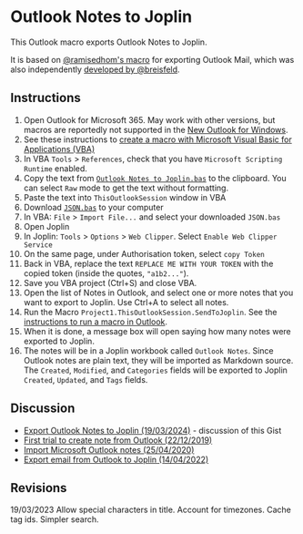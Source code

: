 # Outlook Notes to Joplin

This Outlook macro exports Outlook Notes to Joplin.

It is based on [@ramisedhom's macro](https://gist.github.com/ramisedhom/0f34c5d6a8d73f0b98ac4bea2ec30be0) for exporting Outlook Mail, which was also independently [developed by @breisfeld](https://gist.github.com/breisfeld/af22feeab3ba0849a9fb6c7ab596992b).

## Instructions

1. Open Outlook for Microsoft 365. May work with other versions, but macros are reportedly not supported in the [New Outlook for Windows](https://support.microsoft.com/en-gb/office/getting-started-with-the-new-outlook-for-windows-656bb8d9-5a60-49b2-a98b-ba7822bc7627).
2. See these instructions to [create a macro with Microsoft Visual Basic for Applications (VBA)](https://support.microsoft.com/en-gb/office/create-a-macro-in-outlook-ffc49e8c-0e5b-4daa-912d-e68c6c46bf27)
3. In VBA `Tools` > `References`, check that you have `Microsoft Scripting Runtime` enabled.
4. Copy the text from [`Outlook Notes to Joplin.bas`](https://gist.github.com/timadye/c0cd594f08c6b1d6a2c8d48be396da56#file-outlook-notes-to-joplin-bas) to the clipboard. You can select `Raw` mode to get the text without formatting.
5. Paste the text into `ThisOutlookSession` window in VBA
6. Download [`JSON.bas`](https://github.com/omegastripes/VBA-JSON-parser/blob/master/JSON.bas) to your computer
7. In VBA: `File` > `Import File...` and select your downloaded `JSON.bas`
8. Open Joplin
9. In Joplin: `Tools` > `Options` > `Web Clipper`. Select `Enable Web Clipper Service`
10. On the same page, under Authorisation token, select `copy Token`
11. Back in VBA, replace the text `REPLACE ME WITH YOUR TOKEN` with the copied token (inside the quotes, `"a1b2..."`).
12. Save you VBA project (Ctrl+S) and close VBA.
13. Open the list of Notes in Outlook, and select one or more notes that you want to export to Joplin. Use Ctrl+A to select all notes.
14. Run the Macro `Project1.ThisOutlookSession.SendToJoplin`. See the [instructions to run a macro in Outlook](https://support.microsoft.com/en-gb/office/run-a-macro-in-outlook-2e03e2e5-e637-4416-9ea0-2230151b0c31).
15. When it is done, a message box will open saying how many notes were exported to Joplin.
16. The notes will be in a Joplin workbook called `Outlook Notes`. Since Outlook notes are plain text, they will be imported as Markdown source. The `Created`, `Modified`, and `Categories` fields will be exported to Joplin `Created`, `Updated`, and `Tags` fields.

## Discussion

* [Export Outlook Notes to Joplin (19/03/2024)](https://discourse.joplinapp.org/t/export-outlook-notes-to-joplin/36901) - discussion of this Gist
* [First trial to create note from Outlook (22/12/2019)](https://discourse.joplinapp.org/t/first-trial-to-create-note-from-outlook/4822)
* [Import Microsoft Outlook notes (25/04/2020)](https://discourse.joplinapp.org/t/import-microsoft-outlook-notes/8201)
* [Export email from Outlook to Joplin (14/04/2022)](https://discourse.joplinapp.org/t/export-email-from-outlook-to-joplin/25148)

## Revisions

19/03/2023 Allow special characters in title. Account for timezones. Cache tag ids. Simpler search.
